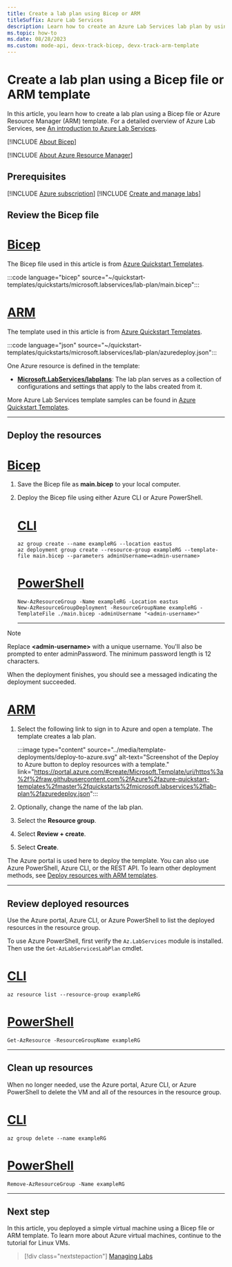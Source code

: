```yaml
---
title: Create a lab plan using Bicep or ARM
titleSuffix: Azure Lab Services
description: Learn how to create an Azure Lab Services lab plan by using Bicep or ARM templates.
ms.topic: how-to
ms.date: 08/28/2023
ms.custom: mode-api, devx-track-bicep, devx-track-arm-template
---
```


# Create a lab plan using a Bicep file or ARM template

In this article, you learn how to create a lab plan using a Bicep file or Azure Resource Manager (ARM) template.  For a detailed overview of Azure Lab Services, see [An introduction to Azure Lab Services](lab-services-overview.md).

[!INCLUDE [About Bicep](../../includes/resource-manager-quickstart-bicep-introduction.md)]

[!INCLUDE [About Azure Resource Manager](../../includes/resource-manager-quickstart-introduction.md)]

## Prerequisites

[!INCLUDE [Azure subscription](./includes/lab-services-prerequisite-subscription.md)]
[!INCLUDE [Create and manage labs](./includes/lab-services-prerequisite-create-lab.md)]

## Review the Bicep file

# [Bicep](#tab/bicep)

The Bicep file used in this article is from [Azure Quickstart Templates](/samples/azure/azure-quickstart-templates/lab-plan/).

:::code language="bicep" source="~/quickstart-templates/quickstarts/microsoft.labservices/lab-plan/main.bicep":::

# [ARM](#tab/arm)

The template used in this article is from [Azure Quickstart Templates](/samples/azure/azure-quickstart-templates/lab-plan/).

:::code language="json" source="~/quickstart-templates/quickstarts/microsoft.labservices/lab-plan/azuredeploy.json":::

One Azure resource is defined in the template:

- **[Microsoft.LabServices/labplans](/azure/templates/microsoft.labservices/labplans)**: The lab plan serves as a collection of configurations and settings that apply to the labs created from it.

More Azure Lab Services template samples can be found in [Azure Quickstart Templates](https://azure.microsoft.com/resources/templates/?resourceType=Microsoft.Labservices&pageNumber=1&sort=Popular).

---

## Deploy the resources

# [Bicep](#tab/bicep)

1. Save the Bicep file as **main.bicep** to your local computer.
1. Deploy the Bicep file using either Azure CLI or Azure PowerShell.

    # [CLI](#tab/CLI)

    ```azurecli
    az group create --name exampleRG --location eastus
    az deployment group create --resource-group exampleRG --template-file main.bicep --parameters adminUsername=<admin-username>
    ```

    # [PowerShell](#tab/PowerShell)

    ```azurepowershell
    New-AzResourceGroup -Name exampleRG -Location eastus
    New-AzResourceGroupDeployment -ResourceGroupName exampleRG -TemplateFile ./main.bicep -adminUsername "<admin-username>"
    ```

    ---

  > [!NOTE]
  > Replace **\<admin-username\>** with a unique username. You'll also be prompted to enter adminPassword. The minimum password length is 12 characters.

  When the deployment finishes, you should see a messaged indicating the deployment succeeded.

# [ARM](#tab/arm)

1. Select the following link to sign in to Azure and open a template. The template creates a lab plan.

    :::image type="content" source="../media/template-deployments/deploy-to-azure.svg" alt-text="Screenshot of the Deploy to Azure button to deploy resources with a template." link="https://portal.azure.com/#create/Microsoft.Template/uri/https%3a%2f%2fraw.githubusercontent.com%2fAzure%2fazure-quickstart-templates%2fmaster%2fquickstarts%2fmicrosoft.labservices%2flab-plan%2fazuredeploy.json":::

1. Optionally, change the name of the lab plan.
1. Select the **Resource group**.
1. Select **Review + create**.
1. Select **Create**.

The Azure portal is used here to deploy the template. You can also use Azure PowerShell, Azure CLI, or the REST API. To learn other deployment methods, see [Deploy resources with ARM templates](../azure-resource-manager/templates/deploy-powershell.md).

---

## Review deployed resources

Use the Azure portal, Azure CLI, or Azure PowerShell to list the deployed resources in the resource group.

To use Azure PowerShell, first verify the `Az.LabServices` module is installed.  Then use the `Get-AzLabServicesLabPlan` cmdlet.

# [CLI](#tab/CLI)

```azurecli-interactive
az resource list --resource-group exampleRG
```

# [PowerShell](#tab/PowerShell)

```azurepowershell-interactive
Get-AzResource -ResourceGroupName exampleRG
```

---

## Clean up resources

When no longer needed, use the Azure portal, Azure CLI, or Azure PowerShell to delete the VM and all of the resources in the resource group.

# [CLI](#tab/CLI)

```azurecli-interactive
az group delete --name exampleRG
```

# [PowerShell](#tab/PowerShell)

```azurepowershell-interactive
Remove-AzResourceGroup -Name exampleRG
```

---

## Next step

In this article, you deployed a simple virtual machine using a Bicep file or ARM template. To learn more about Azure virtual machines, continue to the tutorial for Linux VMs.

> [!div class="nextstepaction"]
> [Managing Labs](how-to-manage-labs.md)
